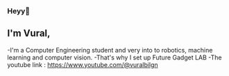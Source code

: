 ### Heyy👋
## I'm Vural,
-I'm a Computer Engineering student and very into to robotics, machine learning and computer vision.
-That's why I set up Future Gadget LAB
-The youtube link : https://www.youtube.com/@vuralbilgn

<!--
**Zer0desu1/Zer0desu1** is a ✨ _special_ ✨ repository because its `README.md` (this file) appears on your GitHub profile.

Here are some ideas to get you started:

- 🔭 I’m currently working on ...
- 🌱 I’m currently learning ...
- 👯 I’m looking to collaborate on ...
- 🤔 I’m looking for help with ...
- 💬 Ask me about ...
- 📫 How to reach me: ...
- 😄 Pronouns: ...
- ⚡ Fun fact: ...
-->

